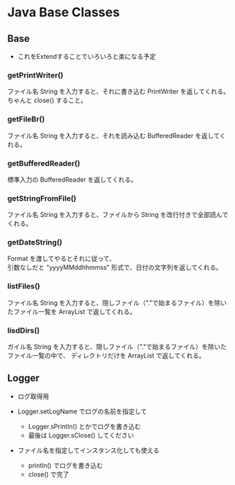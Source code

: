 # Java Base Classes

## Base

* これをExtendすることでいろいろと楽になる予定

### getPrintWriter()
ファイル名 String を入力すると、それに書き込む PrintWriter を返してくれる。  
ちゃんと close() すること。

### getFileBr()
ファイル名 String を入力すると、それを読み込む BufferedReader を返してくれる。

### getBufferedReader()
標準入力の BufferedReader を返してくれる。

### getStringFromFile()
ファイル名 String を入力すると、ファイルから String を改行付きで全部読んでくれる。

### getDateString()
Format を渡してやるとそれに従って、  
引数なしだと "yyyyMMddhhmmss" 形式で、日付の文字列を返してくれる。

### listFiles()
ファイル名 String を入力すると、隠しファイル（"."で始まるファイル）を除いたファイル一覧を
ArrayList<File> で返してくれる。

### lisdDirs()
ガイル名 String を入力すると、隠しファイル（"."で始まるファイル）を除いたファイル一覧の中で、
ディレクトリだけを ArrayList<File> で返してくれる。

## Logger

* ログ取得用

* Logger.setLogName でログの名前を指定して
  * Logger.sPrintln() とかでログを書き込む
  * 最後は Logger.sClose() してください

* ファイル名を指定してインスタンス化しても使える
  * println() でログを書き込む
  * close() で完了